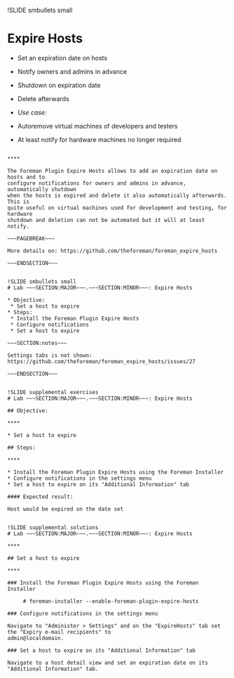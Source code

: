 !SLIDE smbullets small
# Expire Hosts

* Set an expiration date on hosts
 * Notify owners and admins in advance
 * Shutdown on expiration date
 * Delete afterwards

* _Use case:_ 
 * Autoremove virtual machines of developers and testers
 * At least notify for hardware machines no longer required

~~~SECTION:handouts~~~

****

The Foreman Plugin Expire Hosts allows to add an expiration date on hosts and to
configure notifications for owners and admins in advance, automatically shutdown
when the hosts is expired and delete it also automatically afterwards. This is
quite useful on virtual machines used for development and testing, for hardware
shutdown and deletion can not be automated but it will at least notify.

~~~PAGEBREAK~~~

More details on: https://github.com/theforeman/foreman_expire_hosts

~~~ENDSECTION~~~


!SLIDE smbullets small
# Lab ~~~SECTION:MAJOR~~~.~~~SECTION:MINOR~~~: Expire Hosts

* Objective:
 * Set a host to expire
* Steps:
 * Install the Foreman Plugin Expire Hosts
 * Configure notifications
 * Set a host to expire

~~~SECTION:notes~~~

Settings tabs is not shown: https://github.com/theforeman/foreman_expire_hosts/issues/27

~~~ENDSECTION~~~


!SLIDE supplemental exercises
# Lab ~~~SECTION:MAJOR~~~.~~~SECTION:MINOR~~~: Expire Hosts

## Objective:

****

* Set a host to expire

## Steps:

****

* Install the Foreman Plugin Expire Hosts using the Foreman Installer
* Configure notifications in the settings menu
* Set a host to expire on its "Additional Information" tab

#### Expected result:

Host would be expired on the date set


!SLIDE supplemental solutions
# Lab ~~~SECTION:MAJOR~~~.~~~SECTION:MINOR~~~: Expire Hosts

****

## Set a host to expire

****

### Install the Foreman Plugin Expire Hosts using the Foreman Installer

     # foreman-installer --enable-foreman-plugin-expire-hosts

### Configure notifications in the settings menu

Navigate to "Administer > Settings" and on the "ExpireHosts" tab set the "Expiry e-mail recipients" to
admin@localdomain.

### Set a host to expire on its "Additional Information" tab

Navigate to a host detail view and set an expiration date on its "Additional Information" tab.
